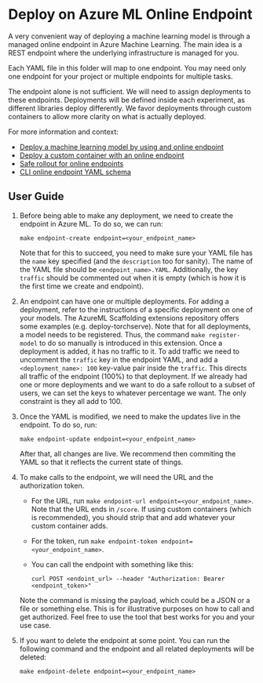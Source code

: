 # Deploy on Azure ML Online Endpoint

A very convenient way of deploying a machine learning model is through a managed online endpoint in Azure Machine Learning. The main idea is a REST endpoint where the underlying infrastructure is managed for you.

Each YAML file in this folder will map to one endpoint. You may need only one endpoint for your project or multiple endpoints for multiple tasks.

The endpoint alone is not sufficient. We will need to assign deployments to these endpoints. Deployments will be defined inside each experiment, as different libraries deploy differently. We favor deployments
through custom containers to allow more clarity on what is actually deployed.

For more information and context:
- [Deploy a machine learning model by using and online endpoint](https://docs.microsoft.com/en-us/azure/machine-learning/how-to-deploy-managed-online-endpoints)
- [Deploy a custom container with an online endpoint](https://docs.microsoft.com/en-us/azure/machine-learning/how-to-deploy-custom-container)
- [Safe rollout for online endpoints](https://docs.microsoft.com/en-us/azure/machine-learning/how-to-safely-rollout-managed-endpoints)
- [CLI online endpoint YAML schema](https://docs.microsoft.com/en-us/azure/machine-learning/reference-yaml-endpoint-online)

## User Guide

1. Before being able to make any deployment, we need to create the endpoint in Azure ML. To do so,
    we can run:

    ```make endpoint-create endpoint=<your_endpoint_name>```

    Note that for this to succeed, you need to make sure your YAML file has the `name` key specified
    (and the `description` too for sanity). The name of the YAML file should be `<endpoint_name>.YAML`. Additionally, the key `traffic` should be commented out when it is empty (which is how it is
    the first time we create and endpoint).

2. An endpoint can have one or multiple deployments. For adding a deployment, refer to the
    instructions of a specific deployment on one of your models. The AzureML Scaffolding extensions
    repository offers some examples (e.g. deploy-torchserve). Note that for all deployments, a
    model needs to be registered. Thus, the command `make register-model` to do so manually is
    introduced in this extension. Once a deployment is added, it has no traffic to it. To add
    traffic we need to uncomment the `traffic` key in the endpoint YAML, and add a
    `<deployment_name>: 100` key-value pair inside the `traffic`. This directs all traffic of the
    endpoint (100%) to that deployment. If we already had one or more deployments and we want to do
    a safe rollout to a subset of users, we can set the keys to whatever percentage we want.
    The only constraint is they all add to 100.

3. Once the YAML is modified, we need to make the updates live in the endpoint. To do so, run:

    ```make endpoint-update endpoint=<your_endpoint_name>```

    After that, all changes are live. We recommend then commiting the YAML so that it reflects the
    current state of things.

4. To make calls to the endpoint, we will need the URL and the authorization token.
    - For the URL, run `make endpoint-url endpoint=<your_endpoint_name>`. Note that the URL ends
        in `/score`. If using custom containers (which is recommended), you should strip that and
        add whatever your custom container adds.
    - For the token, run `make endpoint-token endpoint=<your_endpoint_name>`.
    - You can call the endpoint with something like this:

        ```curl POST <endoint_url> --header "Authorization: Bearer <endpoint_token>"```

    Note the command is missing the payload, which could be a JSON or a file or something else.
    This is for illustrative purposes on how to call and get authorized. Feel free to use the tool
    that best works for you and your use case.

5. If you want to delete the endpoint at some point. You can run the following command and the
    endpoint and all related deployments will be deleted:

    ```make endpoint-delete endpoint=<your_endpoint_name>```

